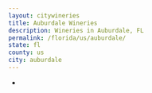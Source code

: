 ```yaml
---
layout: citywineries
title: Auburdale Wineries
description: Wineries in Auburdale, FL
permalink: /florida/us/auburdale/
state: fl
county: us
city: auburdale
---
```

-
